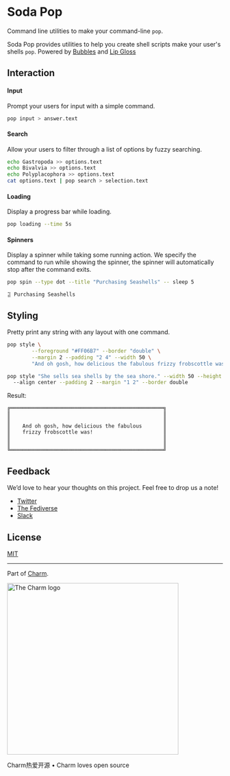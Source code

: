 # Soda Pop

Command line utilities to make your command-line `pop`.

Soda Pop provides utilities to help you create shell scripts make your user's
shells `pop`. Powered by [Bubbles](https://github.com/charmbracelet/bubbles)
and [Lip Gloss](https://github.com/charmbracelet/lipgloss)

## Interaction

#### Input
Prompt your users for input with a simple command.

```bash
pop input > answer.text
```

#### Search

Allow your users to filter through a list of options by fuzzy searching.

```bash
echo Gastropoda >> options.text
echo Bivalvia >> options.text
echo Polyplacophora >> options.text
cat options.text | pop search > selection.text
```

#### Loading

Display a progress bar while loading.

```bash
pop loading --time 5s
```

#### Spinners

Display a spinner while taking some running action. We specify the command to
run while showing the spinner, the spinner will automatically stop after the
command exits.

```bash
pop spin --type dot --title "Purchasing Seashells" -- sleep 5
```

```
⣽ Purchasing Seashells
```


## Styling

Pretty print any string with any layout with one command.

```bash
pop style \
		--foreground "#FF06B7" --border "double" \
		--margin 2 --padding "2 4" --width 50 \
		"And oh gosh, how delicious the fabulous frizzy frobscottle was!
```

```bash
pop style "She sells sea shells by the sea shore." --width 50 --height 5
  --align center --padding 2 --margin "1 2" --border double
```
                                                        
Result:

```
╔══════════════════════════════════════════════════╗
║                                                  ║
║                                                  ║
║    And oh gosh, how delicious the fabulous       ║
║    frizzy frobscottle was!                       ║
║                                                  ║
║                                                  ║
╚══════════════════════════════════════════════════╝
```

## Feedback

We’d love to hear your thoughts on this project. Feel free to drop us a note!

* [Twitter](https://twitter.com/charmcli)
* [The Fediverse](https://mastodon.technology/@charm)
* [Slack](https://charm.sh/slack)

## License

[MIT](https://github.com/charmbracelet/seashell/raw/main/LICENSE)

***

Part of [Charm](https://charm.sh).

<a href="https://charm.sh/"><img alt="The Charm logo" src="https://stuff.charm.sh/charm-badge.jpg" width="400"></a>

Charm热爱开源 • Charm loves open source
